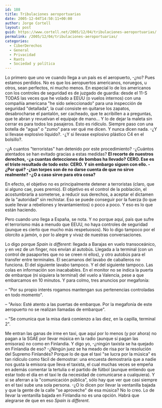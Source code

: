 ```yaml
---
id: 188
title: Tribulaciones aeroportuarias
date: 2005-12-04T14:50:11+00:00
author: Jorge Cortell
layout: post
guid: https://www.cortell.net/2005/12/04/tribulaciones-aeroportuarias/
permalink: /2005/12/04/tribulaciones-aeroportuarias/
categories:
  - CiberDerechos
  - General
  - Privacidad
  - Rants
  - Sociedad y polí­tica
---
```

Lo primero que uno ve cuando llega a un paí­s es el aeropuerto, -¿no? Pues estamos perdidos. No es que los aeropuertos americanos, noruegos, u otros, sean perfectos, ni mucho menos. En especial lo de los americanos con los controles de seguridad es de juzgado de guardia: desde el 11-S TODAS las veces que he volado a EEUU (o vuelos internos) con una compañí­a americana "he sido seleccionado" para una inspección de seguridad "detallada", la cual consiste en quitarse los zapatos, desabrocharse el pantalón, ser cacheado, que te acribillen a a preguntas, que te abran y revuelvan el equipaje de mano... Y lo de dejar la maleta sin cerrar es para todos los pasajeros. Esto es ridí­culo. Siempre paso con una botella de "agua" o "zumo" para ver qué me dicen. Y nunca dicen nada. -¿Y si llevase explosivo lí­quido?. -¿Y si llevase explosivo plástico C4 en el bolsillo?.

-¿A cuantos "terroristas" han detenido por este procedimiento? -¿Cuántos atentados se han evitado gracias a estas medidas? **El recorte de nuestros derechos, -¿a cuantas detecciones de bombas ha llevado? CERO. Ese es el triste resultado de todo esto: CERO. Y sin embargo siguen con ello. -¿Por qué? -¿tan torpes son de no darse cuenta de que no sirve realmente? -¿O a caso sirve para otra cosa?**

En efecto, el objetivo no es principalmente detener a terroristas (claro, que si alguno cae, pues premio). El objetivo es el control de la población, el acostumbrarla a someterse, a reducir sus derechos, a aceptar el dictamen de la "autoridad" sin rechistar. Eso se puede conseguir por la fuerza (lo que suele llevar a rebeliones y levantamientos) o poco a poco. Y eso es lo que están haciendo.

Pero cuando uno llega a España, se nota. Y no porque aquí­, paí­s que sufre el terrorismo más a menudo que EEUU, no haya controles de seguridad (aunque es cierto que mucho más respetuosos). No lo digo tampoco por el olorcito a jamón, o por lo alegre y vivaz de nuestras conversaciones.

Lo digo porque _Spain is different_: llegada a Barajas en vuelo transoceánico, y en vez de un finger, nos enví­an al autobús. Llegada a la terminal (con un control de pasaportes que no se creen ni ellos), y otro autobús para el transfer entre terminales. El secamanos del lavabo de caballeros no funciona. El del siguiente lavabo tampoco. Y el del siguiente tampoco. Las colas en información son inacabables. En el monitor no se indica la puerta de embarque (ni siquiera la terminal) del vuelo a Valencia, pese a que embarcamos en 10 minutos. Y para colmo, tres anuncios por megafoní­a:

– "Por su propio interés rogamos mantengan sus pertenencias controladas en todo momento".

– "Aviso: Esté atento a las puertas de embarque. Por la megafoní­a de este aeropuerto no se realizan llamadas de embarque".

– "Se comunica que la misa dará comienzo a las diez, en la capilla, terminal 2".

Me entran las ganas de irme en taxi, que aquí­ por lo menos (y por ahora) no pagan a la SGAE por llevar música en la radio (aunque sí­ pagan las emisoras) no como en Finlandia. Y digo yo, -¿ningún taxista se ha quejado en Finlandia de eso? -¿Ningún juez se ha meado de risa por la resolución del Supremo Finlandés? Porque lo de que el taxi "se lucra por la música" es tan ridí­culo como fácil de demostrar: una encuesta demostrarí­a que a nadie nos gusta la emisora que lleva el taxista, el cual muchas veces se empeña en además comentar la tertulia o el partido de fútbol (aunque entiendo que estar todo el dí­a en el taxi le da necesidad de comunicarse a cualquiera). Y si se aferran a la "comunicación pública", sólo hay que ver que casi siempre en el taxi sube una sola persona. -¿O lo dicen por llevar la ventanilla bajada y que la gente de la calle "se aproveche" de esa música? No lo creo. Lo de llevar la ventanilla bajada en Finlandia no es una opción. Habrá que alegrarse de que en eso _Spain is different_.